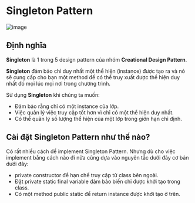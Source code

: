 # Singleton Pattern
![image](https://www.tutorialspoint.com/design_pattern/images/singleton_pattern_uml_diagram.jpg)

## Định nghĩa

**Singleton** là 1 trong 5 design pattern của nhóm **Creational Design Pattern**.

**Singleton** đảm bảo chỉ duy nhất một thể hiện (instance) được tạo ra và nó sẽ cung cấp cho bạn một method để có thể truy xuất được thể hiện duy nhất đó mọi lúc mọi nơi trong chương trình.

Sử dụng **Singleton** khi chúng ta muốn:

- Đảm bảo rằng chỉ có một instance của lớp.
- Việc quản lý việc truy cập tốt hơn vì chỉ có một thể hiện duy nhất.
- Có thể quản lý số lượng thể hiện của một lớp trong giớn hạn chỉ định.

## Cài đặt Singleton Pattern như thế nào?

Có rất nhiều cách để implement Singleton Pattern. Nhưng dù cho việc implement bằng cách nào đi nữa cũng dựa vào nguyên tắc dưới đây cơ bản dưới đây:

- private constructor để hạn chế truy cập từ class bên ngoài.
- Đặt private static final variable đảm bảo biến chỉ được khởi tạo trong class.
- Có một method public static để return instance được khởi tạo ở trên.

